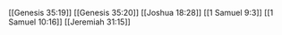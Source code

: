 [[Genesis 35:19]]
[[Genesis 35:20]]
[[Joshua 18:28]]
[[1 Samuel 9:3]]
[[1 Samuel 10:16]]
[[Jeremiah 31:15]]
